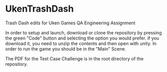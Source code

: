 # UkenTrashDash
Trash Dash edits for Uken Games QA Engineering Assignment

In order to setup and launch, download or clone the repository by pressing the green "Code" button and selecting the option you would prefer.
if you download it, you need to unzip the contents and then open with unity. In order to run the game you should be in the "Main" Scene.

The PDF for the Test Case Challenge is in the root directory of the repository.
